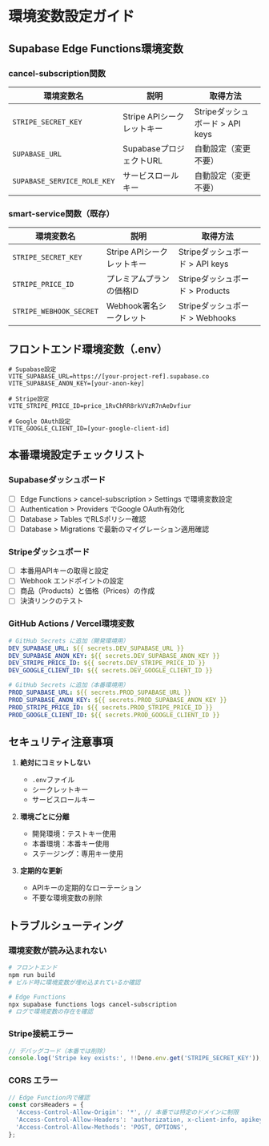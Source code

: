 # 環境変数設定ガイド

## Supabase Edge Functions環境変数

### cancel-subscription関数

| 環境変数名 | 説明 | 取得方法 |
|-----------|------|---------|
| `STRIPE_SECRET_KEY` | Stripe APIシークレットキー | Stripeダッシュボード > API keys |
| `SUPABASE_URL` | SupabaseプロジェクトURL | 自動設定（変更不要） |
| `SUPABASE_SERVICE_ROLE_KEY` | サービスロールキー | 自動設定（変更不要） |

### smart-service関数（既存）

| 環境変数名 | 説明 | 取得方法 |
|-----------|------|---------|
| `STRIPE_SECRET_KEY` | Stripe APIシークレットキー | Stripeダッシュボード > API keys |
| `STRIPE_PRICE_ID` | プレミアムプランの価格ID | Stripeダッシュボード > Products |
| `STRIPE_WEBHOOK_SECRET` | Webhook署名シークレット | Stripeダッシュボード > Webhooks |

## フロントエンド環境変数（.env）

```env
# Supabase設定
VITE_SUPABASE_URL=https://[your-project-ref].supabase.co
VITE_SUPABASE_ANON_KEY=[your-anon-key]

# Stripe設定
VITE_STRIPE_PRICE_ID=price_1RvChRR8rkVVzR7nAeDvfiur

# Google OAuth設定
VITE_GOOGLE_CLIENT_ID=[your-google-client-id]
```

## 本番環境設定チェックリスト

### Supabaseダッシュボード

- [ ] Edge Functions > cancel-subscription > Settings で環境変数設定
- [ ] Authentication > Providers でGoogle OAuth有効化
- [ ] Database > Tables でRLSポリシー確認
- [ ] Database > Migrations で最新のマイグレーション適用確認

### Stripeダッシュボード

- [ ] 本番用APIキーの取得と設定
- [ ] Webhook エンドポイントの設定
- [ ] 商品（Products）と価格（Prices）の作成
- [ ] 決済リンクのテスト

### GitHub Actions / Vercel環境変数

```yaml
# GitHub Secrets に追加（開発環境用）
DEV_SUPABASE_URL: ${{ secrets.DEV_SUPABASE_URL }}
DEV_SUPABASE_ANON_KEY: ${{ secrets.DEV_SUPABASE_ANON_KEY }}
DEV_STRIPE_PRICE_ID: ${{ secrets.DEV_STRIPE_PRICE_ID }}
DEV_GOOGLE_CLIENT_ID: ${{ secrets.DEV_GOOGLE_CLIENT_ID }}

# GitHub Secrets に追加（本番環境用）
PROD_SUPABASE_URL: ${{ secrets.PROD_SUPABASE_URL }}
PROD_SUPABASE_ANON_KEY: ${{ secrets.PROD_SUPABASE_ANON_KEY }}
PROD_STRIPE_PRICE_ID: ${{ secrets.PROD_STRIPE_PRICE_ID }}
PROD_GOOGLE_CLIENT_ID: ${{ secrets.PROD_GOOGLE_CLIENT_ID }}
```

## セキュリティ注意事項

1. **絶対にコミットしない**
   - `.env`ファイル
   - シークレットキー
   - サービスロールキー

2. **環境ごとに分離**
   - 開発環境：テストキー使用
   - 本番環境：本番キー使用
   - ステージング：専用キー使用

3. **定期的な更新**
   - APIキーの定期的なローテーション
   - 不要な環境変数の削除

## トラブルシューティング

### 環境変数が読み込まれない

```bash
# フロントエンド
npm run build
# ビルド時に環境変数が埋め込まれているか確認

# Edge Functions
npx supabase functions logs cancel-subscription
# ログで環境変数の存在を確認
```

### Stripe接続エラー

```javascript
// デバッグコード（本番では削除）
console.log('Stripe key exists:', !!Deno.env.get('STRIPE_SECRET_KEY'));
```

### CORS エラー

```javascript
// Edge Function内で確認
const corsHeaders = {
  'Access-Control-Allow-Origin': '*', // 本番では特定のドメインに制限
  'Access-Control-Allow-Headers': 'authorization, x-client-info, apikey, content-type',
  'Access-Control-Allow-Methods': 'POST, OPTIONS',
};
```